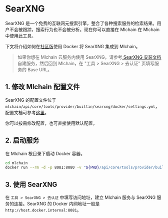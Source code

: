 # SearXNG

SearXNG 是一个免费的互联网元搜索引擎，整合了各种搜索服务的检索结果。用户不会被跟踪，搜索行为也不会被分析。现在你可以直接在 Mlchain 在 Mlchain 中使用此工具。

下文将介绍如何在[社区版](https://docs.mlchain.khulnasoft.com/v/zh-hans/getting-started/install-self-hosted/docker-compose)使用 Docker 将 SearXNG 集成到 Mlchain。

> 如果你想在 Mlchain 云服务内使用 SearXNG，请参考[ SearXNG 安装文档](https://docs.searxng.org/admin/installation.html)自建服务，然后回到 Mlchain，在 "工具 > SearXNG > 去认证" 页填写服务的 Base URL。

## 1. 修改 Mlchain 配置文件

SearXNG 的配置文件位于 `mlchain/api/core/tools/provider/builtin/searxng/docker/settings.yml`， 配置文档可参考[这里](https://docs.searxng.org/admin/settings/index.html)。

你可以按需修改配置，也可直接使用默认配置。

## 2. 启动服务

在 Mlchain 根目录下启动 Docker 容器。

```bash
cd mlchain
docker run --rm -d -p 8081:8080 -v "${PWD}/api/core/tools/provider/builtin/searxng/docker:/etc/searxng" searxng/searxng
```

## 3. 使用 SearXNG

在 `工具 > SearXNG > 去认证` 中填写访问地址，建立 Mlchain 服务与 SearXNG 服务的连接。SearXNG 的 Docker 内网地址一般是 `http://host.docker.internal:8081`。
